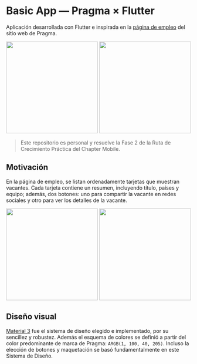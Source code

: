 # Basic App — Pragma × Flutter

Aplicación desarrollada con Flutter e inspirada en la [página de empleo](https://www.pragma.co/es/carrera/vacantes/) del sitio web de Pragma.

<img src="https://github.com/user-attachments/assets/b2c8ae0d-23e8-4347-a68f-67db7797de4f" width="250">
<img src="https://github.com/user-attachments/assets/c4413133-2094-4ed9-8648-d518aa2a207a" width="250">

> Este repositorio es personal y resuelve la Fase 2 de la Ruta de Crecimiento Práctica del Chapter Mobile.

## Motivación

En la página de empleo, se listan ordenadamente tarjetas que muestran vacantes. Cada tarjeta contiene un resumen, incluyendo título, países y equipo; además, dos botones: uno para compartir la vacante en redes sociales y otro para ver los detalles de la vacante.

<img src="https://github.com/user-attachments/assets/96dc46e7-4bf2-4bd1-acae-251d9666b0ed" width="250">
<img src="https://github.com/user-attachments/assets/94a8e5b6-e9c5-4eda-a6b9-e7130da6ce65" width="250">

## Diseño visual

[Material 3](https://m3.material.io/) fue el sistema de diseño elegido e implementado, por su sencillez y robustez. Además el esquema de colores se definió a partir del color predominante de marca de Pragma: `ARGB(1, 100, 40, 205)`. Incluso la elección de botones y maquetación se basó fundamentalmente en este Sistema de Diseño.
